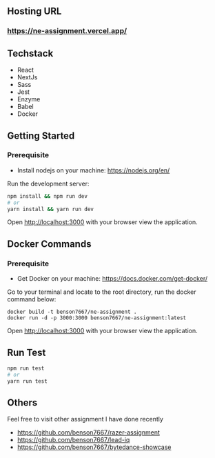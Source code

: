 ## Hosting URL
### https://ne-assignment.vercel.app/

## Techstack
- React
- NextJs
- Sass
- Jest
- Enzyme
- Babel
- Docker

## Getting Started
### Prerequisite
- Install nodejs on your machine: https://nodejs.org/en/

Run the development server:

```bash
npm install && npm run dev
# or
yarn install && yarn run dev
```

Open [http://localhost:3000](http://localhost:3000) with your browser view the application.

## Docker Commands
### Prerequisite
- Get Docker on your machine: https://docs.docker.com/get-docker/

Go to your terminal and locate to the root directory, run the docker command below:
```
docker build -t benson7667/ne-assignment .
docker run -d -p 3000:3000 benson7667/ne-assignment:latest
```
Open [http://localhost:3000](http://localhost:3000) with your browser view the application.

## Run Test
```bash
npm run test
# or
yarn run test
```

## Others
Feel free to visit other assignment I have done recently
- https://github.com/benson7667/razer-assignment
- https://github.com/benson7667/lead-iq
- https://github.com/benson7667/bytedance-showcase

